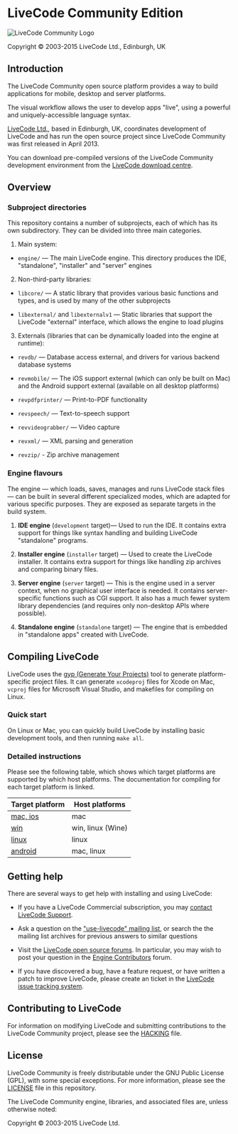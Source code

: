 # LiveCode Community Edition

![LiveCode Community Logo](http://livecode.com/wp-content/uploads/2015/02/livecode-logo.png)

Copyright © 2003-2015 LiveCode Ltd., Edinburgh, UK

## Introduction

The LiveCode Community open source platform provides a way to build applications for mobile, desktop and server platforms.

The visual workflow allows the user to develop apps "live", using a powerful and uniquely-accessible language syntax.

[LiveCode Ltd.](http://livecode.com/), based in Edinburgh, UK, coordinates development of LiveCode and has run the open source project since LiveCode Community was first released in April 2013.

You can download pre-compiled versions of the LiveCode Community development environment from the [LiveCode download centre](http://downloads.livecode.com/livecode/).

## Overview

### Subproject directories

This repository contains a number of subprojects, each of which has its own subdirectory.  They can be divided into three main categories.

1. Main system:

  * `engine/` — The main LiveCode engine.  This directory produces the IDE, "standalone", "installer" and "server" engines

2. Non-third-party libraries:

  * `libcore/` — A static library that provides various basic functions and types, and is used by many of the other subprojects

  * `libexternal/` and `libexternalv1` — Static libraries that support the LiveCode "external" interface, which allows the engine to load plugins

3. Externals (libraries that can be dynamically loaded into the engine at runtime):

  * `revdb/` — Database access external, and drivers for various backend database systems

  * `revmobile/` — The iOS support external (which can only be built on Mac) and the Android support external (available on all desktop platforms)

  * `revpdfprinter/` — Print-to-PDF functionality

  * `revspeech/` — Text-to-speech support

  * `revvideograbber/` — Video capture

  * `revxml/` — XML parsing and generation

  * `revzip/` - Zip archive management

### Engine flavours

The engine — which loads, saves, manages and runs LiveCode stack files — can be built in several different specialized modes, which are adapted for various specific purposes.  They are exposed as separate targets in the build system.

1. **IDE engine** (`development` target)— Used to run the IDE.  It contains extra support for things like syntax handling and building LiveCode "standalone" programs.

2. **Installer engine** (`installer` target) — Used to create the LiveCode installer.  It contains extra support for things like handling zip archives and comparing binary files.

3. **Server engine** (`server` target) — This is the engine used in a server context, when no graphical user interface is needed.  It contains server-specific functions such as CGI support.  It also has a much fewer system library dependencies (and requires only non-desktop APIs where possible).

4. **Standalone engine** (`standalone` target) — The engine that is embedded in "standalone apps" created with LiveCode.

## Compiling LiveCode

LiveCode uses the [gyp (Generate Your Projects)](https://chromium.googlesource.com/external/gyp.git) tool to generate platform-specific project files.  It can generate `xcodeproj` files for Xcode on Mac, `vcproj` files for Microsoft Visual Studio, and makefiles for compiling on Linux.

### Quick start

On Linux or Mac, you can quickly build LiveCode by installing basic development tools, and then running `make all`.

### Detailed instructions

Please see the following table, which shows which target platforms are supported by which host platforms.  The documentation for compiling for each target platform is linked.

| Target platform               | Host platforms    |
| ----------------------------- | ----------------- |
| [mac, ios](INSTALL-mac.md)    | mac               |
| [win](INSTALL-win.md)         | win, linux (Wine) |
| [linux](INSTALL-linux.md)     | linux             |
| [android](INSTALL-android.md) | mac, linux        |

## Getting help

There are several ways to get help with installing and using LiveCode:

* If you have a LiveCode Commercial subscription, you may [contact LiveCode Support](mailto:support@livecode.com).

* Ask a question on the ["use-livecode" mailing list](http://lists.runrev.com/mailman/listinfo/use-livecode), or search the the mailing list archives for previous answers to similar questions

* Visit the [LiveCode open source forums](http://forums.livecode.com/viewforum.php?f=65).  In particular, you may wish to post your question in the [Engine Contributors](http://forums.livecode.com/viewforum.php?f=66) forum.

* If you have discovered a bug, have a feature request, or have written a patch to improve LiveCode, please create an ticket in the [LiveCode issue tracking system](http://quality.livecode.com/).

## Contributing to LiveCode

For information on modifying LiveCode and submitting contributions to the LiveCode Community project, please see the [HACKING](HACKING.md) file.

## License

LiveCode Community is freely distributable under the GNU Public License (GPL), with some special exceptions.  For more information, please see the [LICENSE](LICENSE) file in this repository.

The LiveCode Community engine, libraries, and associated files are, unless otherwise noted:

Copyright © 2003-2015 LiveCode Ltd.
